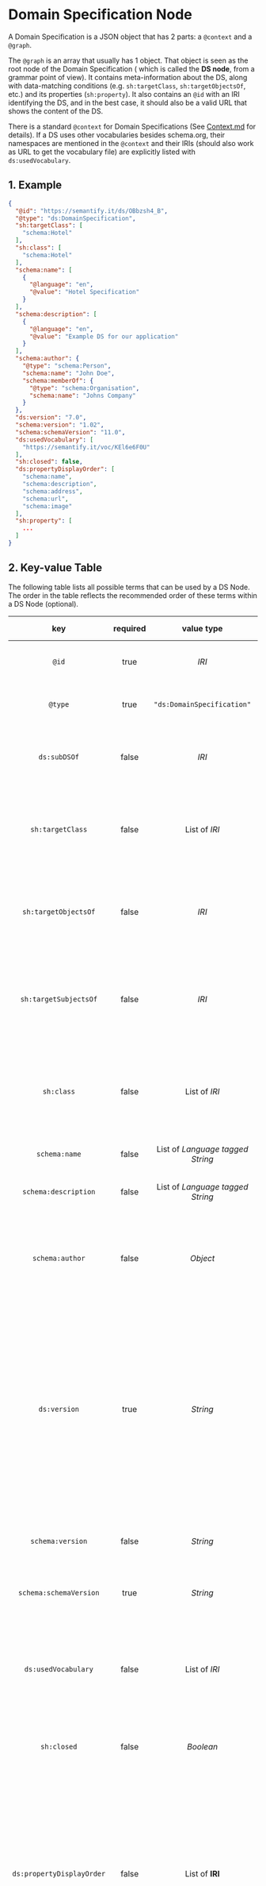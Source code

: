 # Domain Specification Node

A Domain Specification is a JSON object that has 2 parts: a `@context` and a `@graph`.

The `@graph` is an array that usually has 1 object. That object is seen as the root node of the Domain Specification (
which is called the **DS node**, from a grammar point of view). It contains meta-information about the DS, along with
data-matching conditions (e.g. `sh:targetClass`, `sh:targetObjectsOf`, etc.) and its properties (`sh:property`). It also
contains an `@id` with an IRI identifying the DS, and in the best case, it should also be a valid URL that shows the
content of the DS.

There is a standard `@context` for Domain Specifications (See [Context.md](./Context.md) for details). If a DS uses
other vocabularies besides schema.org, their namespaces are mentioned in the `@context` and their IRIs (should also work
as URL to get the vocabulary file) are explicitly listed with `ds:usedVocabulary`.

## 1. Example

```JSON
{
  "@id": "https://semantify.it/ds/OBbzsh4_B",
  "@type": "ds:DomainSpecification",
  "sh:targetClass": [
    "schema:Hotel"
  ],
  "sh:class": [
    "schema:Hotel"
  ],
  "schema:name": [
    {
      "@language": "en",
      "@value": "Hotel Specification"
    }
  ],
  "schema:description": [
    {
      "@language": "en",
      "@value": "Example DS for our application"
    }
  ],
  "schema:author": {
    "@type": "schema:Person",
    "schema:name": "John Doe",
    "schema:memberOf": {
      "@type": "schema:Organisation",
      "schema:name": "Johns Company"
    }
  },
  "ds:version": "7.0",
  "schema:version": "1.02",
  "schema:schemaVersion": "11.0",
  "ds:usedVocabulary": [
    "https://semantify.it/voc/KEl6e6F0U"
  ],
  "sh:closed": false,
  "ds:propertyDisplayOrder": [
    "schema:name",
    "schema:description",
    "schema:address",
    "schema:url",
    "schema:image"
  ],
  "sh:property": [
    ...
  ]
}
```

## 2. Key-value Table

The following table lists all possible terms that can be used by a DS Node. The order in the table reflects the
recommended order of these terms within a DS Node (optional).

| key | required | value type | description | related error |
| :---: | :---: | :---: | :--- | :---: |
| `@id` | true | *IRI* | The IRI of the DS. Should be a valid URL to get the DS |
| `@type` | true | `"ds:DomainSpecification"` | The fixed type for a Domain Specification |
| `ds:subDSOf` | false | *IRI* | The Super-DS of this DS. Constraints from the Super-DS are inherited |
| `sh:targetClass` | false | List of *IRI* | The class(es) that the target entities for this Domain Specification must have (for DS matching)| |
| `sh:targetObjectsOf` | false | *IRI* | The property whose object entities are targets for this Domain Specification (for DS matching)  | |
| `sh:targetSubjectsOf` | false | *IRI* | The property whose subject entities are targets for this Domain Specification (for DS matching)  | |
| `sh:class` | false | List of *IRI* | The class(es) that the target entities for this Domain Specification must have (as a constraint for verification) | Non-conform @type |
| `schema:name` | false | List of *Language tagged String* | The name of the Domain Specification |
| `schema:description` | false | List of *Language tagged String* | The description of the Domain Specification |
| `schema:author` | false | *Object* | A `schema:Person` object, that holds the name of the author and optionally their organisation |
| `ds:version` | true | *String* | The DS specification version used. This eases the handling of different DS versions for tools. The range of `ds:version` is a string that specifies the used version number with one decimal place, e.g. if the specification is titled "DS-V7", the value is `"7.0"`|
| `schema:version` | false |*String* | The version of this Domain Specification instance. |
| `schema:schemaVersion` | true | *String* | The used schema.org version as string, e.g. `"11.0"` |
| `ds:usedVocabulary` | false | List of *IRI* | The used external vocabularies (besides schema.org) for this DS. The values are IRIs of those vocabularies |
| `sh:closed` | false | *Boolean* | Specifies if additional properties are allowed or not | Non-conform property |
| `ds:propertyDisplayOrder` | false | List of **IRI** | A list of property IRIs that reflect the order of the properties for this DS, including those inherited from its Super-DS. If this property is used, it replaces the order given by `sh:order` of the property nodes in question. | |
| `sh:property` | true | List of **PropertyNode** | A list of property nodes that apply to the target entity | Missing Property, Non-conform Property |

## 3. Semantics

### 3.1. Data Matching

There are different possibilities to find a/the matching Domain Specification for a data instance. Keep in mind that the
data-matching has no influence on the verification outcome (it does not generate errors), but is only a help to manage
the connection between a DS and corresponding data that should be compliant. In the following, the different variations
are presented.

#### 3.1.1. sh:targetClass

See [SHACL specification](https://www.w3.org/TR/shacl/#targetClass).

`sh:targetClass` lists the class(es) that a target entity for this DS must match. This term is used for data-matching
only (see `sh:class` below for more details). Domain Specifications
use [custom semantics for class matching](./../VerificationReport/DS-Verification.md).

Examples:

```JSON
"sh:targetClass": [
"schema:LodgingBusiness",
"schema:Restaurant"
],
```

```JSON
"sh:targetClass": [
"schema:Article"
],
```

#### 3.1.2. sh:class

See [SHACL specification](https://www.w3.org/TR/shacl/#ClassConstraintComponent).

A DS node can include `sh:class` specifying the class(es) that the verified entity **SHOULD** match. The difference
to `sh:targetClass` is that if the `sh:class` constraint is not fulfilled a corresponding error is produced during the
verification. Domain Specifications
use [custom semantics for class matching](./../VerificationReport/DS-Verification.md).

Examples:

```JSON
"sh:class": [
"schema:LodgingBusiness",
"schema:Restaurant"
]
```

```JSON
"sh:class": [
"schema:Article"
]
```

#### 3.1.3. sh:targetObjectsOf

See [SHACL specification](https://www.w3.org/TR/shacl/#targetObjectsOf).

`sh:targetObjectsOf` specifies the IRI of a property whose values (objects) are entities that are restricted by this
Domain Specification. This property is used for data matching.

In the following example, any entity that is a range of the property `schema:address` counts as a target for the Domain
Specification:

```JSON
"sh:targetObjectsOf": "schema:address"
```

#### 3.1.4. sh:targetSubjectsOf

See [SHACL specification](https://www.w3.org/TR/shacl/#targetSubjectsOf).

`sh:targetSubjectsOf` specifies the IRI of a property whose subjects are entities that are restricted by this Domain
Specification. This property is used for data matching.

In the following example, any entity that uses the property `schema:address` counts as a target for the Domain
Specification:

```JSON
"sh:targetSubjectsOf": "schema:address"
```

#### 3.1.5. ds:compliesWith

`ds:compliesWith` is a term used for data matching, but is not part of a Domain Specification. Instead, it CAN be used
on data entities to specify the Domain Specification(s) to which they comply. The range of the property is the `@id` of
the corresponding DS. Multiple `ds:compliesWith` assertions are treated as a conjunction (an instance MUST fit all DS
defined on it).

Example for a JSON-LD annotation:

```json
{
  "@context": {
    "@vocab": "https://schema.org/",
    "ds": "https://vocab.sti2.at/ds/"
  },
  "@type": "Person",
  "ds:compliesWith": {
    "@id": "https://semantify.it/ds/-fYx5D34d"
  },
  "name": "Jane Doe",
  "jobTitle": "Professor",
  "telephone": "(123) 123-4567",
  "url": "http://www.janedoe.com"
}
```

### 3.2. Used Vocabularies

#### 3.2.1. schema:schemaVersion

With this term, the used [schema.org vocabulary version](https://schema.org/docs/releases.html) is specified. The used
version is now given as a string (only the version number).

Example:

```json
"schema:schemaVersion": "11.01"
```

#### 3.2.2. ds:usedVocabulary

The term `ds:usedVocabulary` lists vocabularies (besides schema.org) that are being used for the content of the DS.
Vocabularies are identified by their `@id`. Keep in mind that external vocabularies could introduce vocabulary
namespaces to the `@context`.

Example:

```json
"ds:usedVocabulary": [
  "https://semantify.it/voc/KEl6e6F0U"
]
```

### 3.3. Properties

#### 3.3.1. sh:property

See [SHACL specification](https://www.w3.org/TR/shacl/#PropertyConstraintComponent).

The mandatory term `sh:property` lists the [Property Nodes](./Property.md) that the target entity must comply with.

Example:

```json
"sh:property": [
  {
    "@type": "sh:PropertyShape",
    "sh:order": 0,
    "sh:path": "schema:identifier"
    "sh:maxCount": 1,
    "sh:or": [
      {
        "sh:datatype": "xsd:string",
      }
    ]
  },
  {
    "@type": "sh:PropertyShape",
    "sh:order": 1,
    "sh:path": "schema:alternateName"
    "sh:maxCount": 1,
    "sh:or": [
      {
        "sh:datatype": "xsd:string",
      }
    ]
  }
]
```

#### 3.3.2. sh:closed

See [SHACL specification](https://www.w3.org/TR/shacl/#ClosedConstraintComponent).

The term `sh:closed` can be used to specify if additional properties (other than the properties allowed
by `sh:property`) are allowed or not. In the past, Domain Specifications had `"sh:closed": true` implicitly. Now the DS
creator should specify the wished behaviour.

Example:

```json
"sh:closed": true
```

### 3.4. Other metadata

#### 3.4.1. ds:version

The term `ds:version` is used to **specify the DS Specification version** that was used to create the Domain
Specification. This information is important for software parsing Domain Specifications to handle different versions of
DS (expected terms, grammar, etc.).

The range of `ds:version` is a string that specifies the used version number with one decimal place, e.g. if the
specification is titled "DS-V7", the `ds:version` is `"7.0"`. The decimal place allows the release of minor upgrades to
the specification (if wished in the future).

Example:

```json
"ds:version": "7.0"
```

#### 3.4.2. schema:version

The term `schema:version` specifies the version of the DS itself. The value type for this term is a string. In
semantify.it this string represents a float number that should be increased every time the content of the DS is changed.
The value starts at `1.00`, small patches increase the decimal place, e.g. `1.00` -> `1.01`, bigger patches/vocabulary
version updates increase the integer place, e.g. `1.00` -> `2.00`.

Example:

```json
"schema:version": "1.46"
```

#### 3.4.3. schema:name

The name of the Domain Specification. The value(s) must be a language-tagged string.

Example:

```json
"schema:name": [
  {
    "@language": "en",
    "@value": "My example DS"
  },
  {
    "@language": "es",
    "@value": "Mi ejemplo DS"
  }
]
```

#### 3.4.4. schema:description

The description of the Domain Specification. The value(s) must be a language-tagged string.

Example:

```json
"schema:description": [
  {
    "@language": "en",
    "@value": "Example DS for our application."
  },
  {
    "@language": "es",
    "@value": "Ejemplo DS para nuestra aplicacion."
  }
]
```

#### 3.4.5. schema:author

The author of the Domain Specification. The value must be a `schema:Person` that should have at least a `schema:name`
property. On semantify.it the author always has a `schema:memberOf` property with a `schema:Organisation` as value.

Example:

```json
"schema:author": [
  "@type": "schema:Person",
  "schema:name": "John Doe",
  "schema:memberOf": {
    "@type": "schema:Organisation",
    "schema:name": "Johns Company"
  }
]
```

### 3.5. DS hierarchy

#### 3.5.1. ds:subDSOf

The term `ds:subDSOf` specifies that the Domain Specification is a Sub-DS of the referenced DS (by its `@id` - the range
type is fixed in the standard `@context`). A Sub-DS inherits all the constraints from its Super-DS. A Domain
Specification can have only one Super-DS, but could have multiple Sub-DS.

Example:

```json
{
  "@type": "ds:DomainSpecification",
  "ds:subDSOf": "https://semantify.it/ds/fBhz5h78s",
  "sh:targetClass": [
    "schema:Hotel"
  ],
  "sh:class": [
    "schema:Hotel"
  ],
  ...
}
```

**Semantics**

* The constraints defined in a Sub-DS MUST be as restrictive as the Super-DS or more restrictive. In order to be in
  compliance with a DS that has a Super-DS, a data instance MUST also be compliant to that Super-DS (instances that fit
  a Sub-DS MUST be a subset of those that fit its Super-DS).
* A Sub-DS can introduce new constraints. This is also possible for already defined constraints, but they MUST be as
  restrictive as the Super-DS or more restrictive. This is a delicate challenge, e.g.
  * Adding a new PropertyShape makes a Sub-DS more restrictive, but the Super-DS must NOT have `sh:closed true`, in
    order to allow the Sub-DS to introduce new properties.
  * Adding a new range to an inherited PropertyShape makes a Sub-DS less restrictive.
  * Adding a cardinality constraint (e.g. `sh:maxCount`) to an inherited PropertyShape makes a Sub-DS more restrictive.
  * Increasing the value of an inherited `sh:maxCount` constraint makes a Sub-DS less restrictive.
  * Increasing the value of an inherited `sh:minCount` constraint makes a Sub-DS more restrictive.
  * The `sh:targetClass` of a Sub-DS MUST be the same or a sub-class of the `sh:targetClass` of its Super-DS.
  * Adding additional target classes (MTE) would make a Sub-DS more restrictive.

**Implications for the implementation**

The most challenging part of this new term is to ensure the consistency between hierarchical DS when
creating/editing/deleting Domain Specifications. Tools must aid users to not take actions that result in an
invalid `ds:subDSOf` definition.

Tools presenting Domain Specifications should show/link the Super-DS in a prominent way, and/or show the total resulting
constraints of a DS and its Super-DS (and recursively their Super-DS). For the verification the total resulting
constraints are important. All these tools that read a DS assume that the `ds:subDSOf` link is valid (that the target DS
exists and that the semantic rules are followed).

##### 3.5.1.1. ds:propertyDisplayOrder

`ds:propertyDisplayOrder` is used in the root node of a DS to provide a list of property IRIs that reflect the order of the properties for this DS, including those inherited from its Super-DS (this is important to display the populated version of the DS). If this property is used, it replaces the order given by `sh:order` (which is deprecated now) of the property nodes in question. Both terms can coexist (but it is recommended to use `ds:propertyDisplayOrder` instead of `sh:order`), e.g. `sh:order` is taken for the property order for the unpopulated version, and `ds:propertyDisplayOrder` is taken for the populated version.

To be correct and complete, the list in `ds:propertyDisplayOrder` must contain all properties of the Sub-DS and all properties inherited from the Super-DS. It is up to the implementation to handle invalid lists, but as a recommendation: If there are missing or additional properties, those can be skipped or rather displayed at the end of the list.

For convenience, following entry is included in the standard `@context`:

```json
"ds:propertyDisplayOrder": {
  "@container": "@list",
  "@type": "@id"
}
```

The following example contains 4 property IRIs defining their order when resolving the population of the DS with its Super-DS (defined with `ds:subDSOf`). Imagine that the Super-DS provides the properties `schema:address` and `schema:name`, and the DS provides the properties `schema:description` and `schema:location`.

```json
{
  "@type": "ds:DomainSpecification",
  "ds:subDSOf": "https://semantify.it/ds/fBhz5h78s",
  ...
  "ds:propertyDisplayOrder": [
    "schema:name",
    "schema:description",
    "schema:address",
    "schema:location"
  ],
  ...
}
```

#### 3.5.2. Internal and external references

It is possible to reuse NodeShapes by linking to them (references). For the range of a property it is possible to link
to a NodeShape inside the Domain Specification (internal reference), but also to link to another Domain
Specifications (external references). In the latter case the external domain specification is understood as a Node
Shape, with its class and property restrictions. In both cases the reference is established by using only the `@id` of
the referenced NodeShape / Domain Specification in the `sh:node` object (see examples below).

The intention of this feature is to allow the reuse of an already defined property range (e.g. the same range definition is used for multiple properties), allow circular constructs (e.g. a Domain Specification can reference itself as a range of its properties), and manage Class-based definitions at one place (e.g. having a standard Domain Specification for `schema:PostalAddress` that is referenced, and therefore always up to date, in multiple other Domain Specifications).

##### 3.5.2.1 Internal references

An internal reference links to an already existing NodeShape within the Domain Specification. In order to make the use of internal references more convenient, we introduce the following rules:

* Every NodeShape inside a DS receives an IRI, even if it hasn't been referenced yet.
* The referenced NodeShape contains `"@type": "sh:NodeShape"` and all the constraints needed.
* The internal references contain only the `@id` entry, pointing to the referenced NodeShape. They can not add additional constraints.
* NodeShapes that are referenced are "relocated" into the `@graph` array of the Domain Specification, so that they are easy to find and to identify as internal references.
* Only valid matches can be used as a reference for a range (from an ontology point of view). For this, the `sh:class` constraint of the target NodeShape is checked. If the target class of a NodeShape is `schema:Hotel`, but the property in question can not have this class as a valid range, then that NodeShape can **not** be referenced.
* It is possible to create circular Domain Specifications (the referenced NodeShape is the DomainSpecification root node).
* It is possible to create circular NodeShapes (the NodeShape references itself as a range for one of its properties).

Example:

The first node in the `@graph` array is the root node of the Domain Specification. The second node in the `@graph` array is
an internally referenced node. It is referenced as the range for the `schema:address` Property Shape (only the `@id` of the referenced node must be given).
Note that the `@id` of NodeShapes within a Domain Specification have the same BaseIRI as the DS in which they are in, with the addition of a **fragment id**.

```json
"@graph": [
  {
    "@id": "https://semantify.it/ds/rsFn_FabM",
    "@type": "ds:DomainSpecification",
    ...
    "sh:property": [
      {
        "@type": "sh:PropertyShape",
        "sh:path": "schema:address",
        ...
        "sh:or": [
          {
            "sh:node": {
              "@id": "https://semantify.it/ds/rsFn_FabM#1D5bj"
            }
          }
        ]
      }
    ]
  },
  {
    "@id": "https://semantify.it/ds/rsFn_FabM#1D5bj",
    "@type": "sh:NodeShape",
    "sh:class": [
      "schema:PostalAddress"
    ],
    ...
  }
]
```

##### 3.5.2.2 External references

An external reference links to another Domain Specification. The root node of the referenced DS is understood as a NodeShape (and therefore as a Class Node). The important properties from the referenced DS are those that are also expected from a Class Node, namely `sh:class`, `sh:closed`, and `sh:property`.

Example:

In the following DS the `schema:address` Property Shape defines another Domain Specification as the range for the property (only the `@id` of the referenced Domain Specification must be given).
(We assume that `https://semantify.it/ds/rsDL46Kfs` is the IRI of an existing DS that defines a Class which is a valid range for `schema:address`) 

```json
"@graph": [
  {
    "@id": "https://semantify.it/ds/rsFn_FabM",
    "@type": "ds:DomainSpecification",
    ...
    "sh:property": [
      {
        "@type": "sh:PropertyShape",
        "sh:path": "schema:address",
        ...
        "sh:or": [
          {
            "sh:node": {
              "@id": "https://semantify.it/ds/rsDL46Kfs"
            }
          }
        ]
      }
    ]
  }
]
```

#### 3.5.3. Populate Domain Specifications

The process of resolving constraints from external references and from the Super-Domain Specification is defined as **Populate**, a term inspired by [Mongoose](https://mongoosejs.com/docs/populate.html). After this process, the resulting Domain Specification is called **Populated Domain Specification** and can be seen as an independent document, since all external constraints have been consolidated during the population.

Examples for the population are provided in the examples file [Examples file](./../../Examples/README.md).

##### 3.5.3.1. Populate a Super-DS

Details about the semantics of `ds:subDSOf` are given in chapter **3.5.1.** of this document.

In order to populate the constraints defined in a Super-DS the following steps have to be considered:

* **Consolidate the used** `@context`: any additions/differences in the `@context` of the Super-DS must be taken into account when adapting the `@context` (and subsequently the content) of the Sub-DS. Since Domain Specifications are expected to use the same standard `@context,` this step becomes relevant when additional namespaces are stated (e.g. external vocabularies, extensions).
* **Consolidate the root nodes:** the constraints defined in the Super-DS root node must be consolidated into the Sub-DS root node. That means that constraints are copied to the Sub-DS UNLESS those constraints are redefined in the Sub-DS. This concerns:
  * Target-matching constraints like `sh:targetClass`.
  * `ds:usedVocabulary`: any external vocabularies used in the Super-DS must be included in the external vocabularies of the Sub-DS.
  * `sh:class` and `sh:closed` (if the Super-DS has `"sh:closed": true` then the Sub-DS is not allowed to add any new properties, this would go against the semantics of `ds:subDSOf`).
  * for `sh:property`, every Property Node is compared separately. The resulting set of Property Nodes consists of:
    * Property Nodes from the Super-DS that are not redefined in the Sub-DS (the `sh:path` constraint is used for comparison).
    * Property Nodes from the Sub-DS.
* **Consolidate internal references:** If the Super-DS had additional NodeShapes in the `@graph`, those must also be taken over in the `@graph` of the Sub-DS.
* Take into account that population is recursive. In order to populate a Super-DS into a Sub-DS, the Super-DS must be populated first (if it has its own Super-DS, and/or external references).
  
##### 3.5.3.2. Populate external references

Details about the semantics of references are given in chapter **3.5.2.** of this document.

In order to populate the constraints defined in an external reference the following steps have to be considered:

* **Consolidate the used** `@context`: any additions/differences in the `@context` of the referenced DS must be taken into account when adapting the `@context` (and subsequently the content) of the populated DS. Since Domain Specifications are expected to use the same standard `@context,` this step becomes relevant when additional namespaces are stated (e.g. external vocabularies, extensions).
* `ds:usedVocabulary`: any external vocabularies used in the referenced DS must be included in the external vocabularies of the populated DS.
* **Covert root node of referenced DS:** The root node of the referenced DS must be converted into an internal referenced NodeShape and added to the `@graph` of the populated DS. The important properties from the referenced DS are those that are also expected from a Class Node, namely `sh:class`, `sh:closed`, and `sh:property`.
* **Consolidate internal references:** If the referenced DS had additional NodeShapes in the `@graph`, those must also be taken over in the `@graph` of the populated DS.
* Take into account that population is recursive. In order to populate an external reference into a DS, the referenced DS must be populated first (if it has a Super-DS, and/or external references).